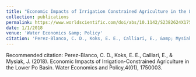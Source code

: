 ```yaml
---
title: "Economic Impacts of Irrigation Constrained Agriculture in the Lower Po Basin"
collection: publications
permalink: https://www.worldscientific.com/doi/abs/10.1142/S2382624X17500035
date: 1/1/2018
venue: 'Water Economics &amp; Policy'
citation: 'Perez-Blanco, C. D., Koks, E. E., Calliari, E., &amp; Mysiak, J. (2018). Economic Impacts of Irrigation-Constrained Agriculture in the Lower Po Basin. Water Economics and Policy,4(01), 1750003.'
---
```

Recommended citation: Perez-Blanco, C. D., Koks, E. E., Calliari, E., & Mysiak, J. (2018). Economic Impacts of Irrigation-Constrained Agriculture in the Lower Po Basin. Water Economics and Policy,4(01), 1750003.